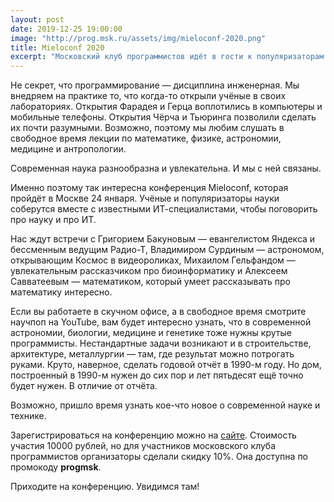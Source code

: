 ```yaml
---
layout: post
date: 2019-12-25 19:00:00
image: "http://prog.msk.ru/assets/img/mieloconf-2020.png"
title: Mieloconf 2020
excerpt: "Московский клуб программистов идёт в гости к популяризаторам науки."
---
```


Не секрет, что программирование — дисциплина инженерная. Мы внедряем на практике то, что когда-то открыли учёные в своих лабораториях. Открытия Фарадея и Герца воплотились в компьютеры и мобильные телефоны. Открытия Чёрча и Тьюринга позволили сделать их почти разумными. Возможно, поэтому мы любим слушать в свободное время лекции по математике, физике, астрономии, медицине и антропологии.

Современная наука разнообразна и увлекательна. И мы с ней связаны.

Именно поэтому так интересна конференция Mieloconf, которая пройдёт в Москве 24 января. Учёные и популяризаторы науки соберутся вместе с известными ИТ-специалистами, чтобы поговорить про науку и про ИТ.

Нас ждут встречи с Григорием Бакуновым — евангелистом Яндекса и бессменным ведущим Радио-Т, Владимиром Сурдиным — астрономом, открывающим Космос в видеороликах, Михаилом Гельфандом — увлекательным рассказчиком про биоинформатику и Алексеем Савватеевым — математиком, который умеет рассказывать про математику интересно.

Если вы работаете в скучном офисе, а в свободное время смотрите научпоп на YouTube, вам будет интересно узнать, что в современной астрономии, биологии, медицине и генетике тоже нужны крутые программисты. Нестандартные задачи возникают и в строительстве, архитектуре, металлургии — там, где результат можно потрогать руками. Круто, наверное, сделать годовой отчёт в 1990-м году. Но дом, построенный в 1990-м нужен до сих пор и лет пятьдесят ещё точно будет нужен. В отличие от отчёта.

Возможно, пришло время узнать кое-что новое о современной науке и технике.

Зарегистрироваться на конференцию можно на [сайте](http://mieloconf.ru/?utm_source=progmsk&utm_medium=info&utm_campaign=mieloconf-2019). Стоимость участия 10000 рублей, но для участников московского клуба программистов организаторы сделали скидку 10%. Она доступна по промокоду **progmsk**.

Приходите на конференцию. Увидимся там!